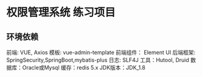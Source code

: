 # 权限管理系统 练习项目

## 环境依赖

前端: VUE, Axios
模板: vue-admin-template
前端组件： Element UI
后端框架: SpringSecurity,SpringBoot,mybatis-plus
日志: SLF4J
工具：Hutool, Druid
数据库：Oracle或Mysql
缓存：redis 5.x
JDK版本：JDK_1.8  
